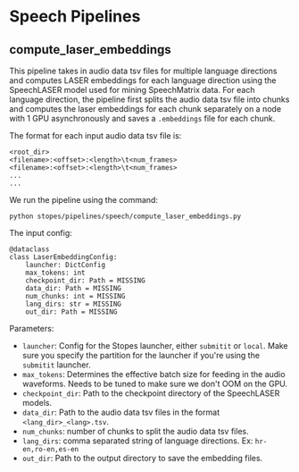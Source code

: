 # Speech Pipelines

## compute_laser_embeddings

This pipeline takes in audio data tsv files for multiple language directions and computes LASER embeddings for each language direction using the SpeechLASER model used for mining SpeechMatrix data. For each language direction, the pipeline first splits the audio data tsv file into chunks and computes the laser embeddings for each chunk separately on a node with 1 GPU asynchronously and saves a `.embeddings` file for each chunk.

The format for each input audio data tsv file is:
```
<root_dir>
<filename>:<offset>:<length>\t<num_frames>
<filename>:<offset>:<length>\t<num_frames>
...
...
```

We run the pipeline using the command:
```
python stopes/pipelines/speech/compute_laser_embeddings.py
```

The input config:
```
@dataclass
class LaserEmbeddingConfig:
    launcher: DictConfig
    max_tokens: int
    checkpoint_dir: Path = MISSING
    data_dir: Path = MISSING
    num_chunks: int = MISSING
    lang_dirs: str = MISSING
    out_dir: Path = MISSING
```

Parameters:
* `launcher`: Config for the Stopes launcher, either `submitit` or `local`. Make sure you specify the partition for the launcher if you're using the `submitit` launcher.
* `max_tokens`: Determines the effective batch size for feeding in the audio waveforms. Needs to be tuned to make sure we don't OOM on the GPU.
* `checkpoint_dir`: Path to the checkpoint directory of the SpeechLASER models.
* `data_dir`: Path to the audio data tsv files in the format `<lang_dir>_<lang>.tsv`.
* `num_chunks`: number of chunks to split the audio data tsv files.
* `lang_dirs`: comma separated string of language directions. Ex: `hr-en,ro-en,es-en`
* `out_dir`: Path to the output directory to save the embedding files.
